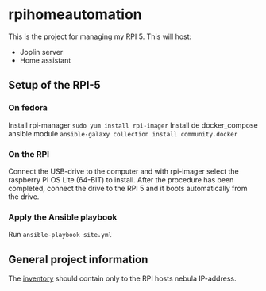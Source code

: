 # rpihomeautomation

This is the project for managing my RPI 5. This will host:
- Joplin server
- Home assistant

## Setup of the RPI-5

### On fedora
Install rpi-manager `sudo yum install rpi-imager`
Install de docker_compose ansible module `ansible-galaxy collection install community.docker`

### On the RPI

Connect the USB-drive to the computer and with rpi-imager select the raspberry PI OS Lite (64-BIT) to install. After the procedure has been completed, connect the drive to the RPI 5 and it boots automatically from the drive. 

### Apply the Ansible playbook

Run `ansible-playbook site.yml`

## General project information
The [inventory](inventory) should contain only to the RPI hosts nebula IP-address.
